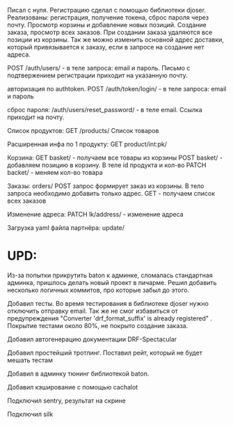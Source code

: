 Писал с нуля. Регистрацию сделал с помощью библиотеки djoser. Реализованы: регистрация, получение токена, сброс пароля через почту. Просмотр корзины и добавление новых позиций. Создание заказа, просмотр всех заказов. При создании заказа удаляются все позиции из корзины. Так же можно изменить основной адрес доставки, который привязывается к заказу, если в запросе на создание нет адреса.

POST /auth/users/ - в теле запроса: email и пароль. Письмо с подтвержением регистрации приходит на указанную почту.

авторизация по authtoken. POST /auth/token/login/ - в теле запроса: email и пароль

сброс пароля: /auth/users/reset_password/ - в теле email. Ссылка приходит на почту.

Список продуктов: GET /products/ Список товаров

Расширенная инфа по 1 продукту: GET product/int:pk/

Корзина: GET basket/ - получаем все товары из корзины POST basket/ - добавляем позицию в корзину. В теле id продукта и кол-во PATCH backet/ - меняем кол-во товара

Заказы: orders/ POST запрос формирует заказ из корзины. В тело запроса необходимо добавить только адрес. GET - получаем список всех заказов

Изменение адреса: PATCH lk/address/ - изменение адреса

Загрузка yaml файла партнёра: update/

UPD:
=
Из-за попытки прикрутить baton к админке, сломалась стандартная админка, пришлось делать новый проект 
в пичарме. Решил добавить несколько логичных коммитов, про которые забыл до этого.


Добавил тесты. Во время тестирования в библиотеке djoser нужно отключить
отправку email. Так же не смог избавиться от предупреждения "Converter 'drf_format_suffix' is already registered"
. 
Покрытие тестами около 80%, не покрыто создание заказа.

Добавил автогенерацию документации DRF-Spectacular

Добавил простейший тротлинг. Поставил рейт, который не будет мешать тестам

Добавил в админку тюнинг библиотекой baton. 

Добавил кэширование с помощью cachalot

Подключил sentry, результат на скрине

Подключил silk





